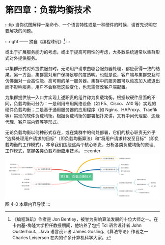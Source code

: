 # 第四章：负载均衡技术

:::tip <a/>
当你试图解释一条命令、一个语言特性或是一种硬件的时候，请首先说明它要解决的问题。

:::right 
—— 摘自《编程珠玑》[^1]
:::

或出于扩展服务能力的考虑，或出于提高可用性的考虑，大多数系统通常以集群形式对外提供服务。

以集群形式对外提供服务时，无论用户请求由哪台服务器处理，都应获得一致的结果。另一方面，集群需对用户保持足够的度透明。也就是说，客户端与集群交互时仿佛面对一台高性能、高可用的单一服务器。集群中的服务器可以动态加入或退出而不影响服务，用户不会察觉这些变化，也无需修改客户端配置。

为集群提供统一入口并实现上述职责的组件称为负载均衡。根据软硬件层面的不同，负载均衡可分为：一是利用专用网络设备（如 F5、Cisco、A10 等）实现的硬件负载均衡；二是基于通用服务器的应用程序（如 Nginx、HAProxy、Traefik 等）实现的软件负载均衡。根据负载均衡的部署拓扑来讲，又有中间代理型、边缘代理、客户端内嵌等等形式。

无论负载均衡以何种形式存在，或在集群中的何处部署，它们的核心职责无外乎 “选择处理用户请求的目标”（即负载均衡算法）和“将用户请求转发至目标”（即负载均衡的工作模式）。本章我们围绕这两个核心职责，分析各类负载均衡的原理、工作模式，掌握各类负载均衡应用技术。
:::center
  ![](../assets/balance-summary.png)<br/>
  图 4-0 本章内容导读
:::

[^1]:《编程珠玑》作者是 Jon Bentley，被誉为影响算法发展的十位大师之一。在卡内基-梅隆大学担任教授期间，他培养了包括 Tcl 语言设计者 John Ousterhout、Java 语言设计者 James Gosling、《算法导论》作者之一Charles Leiserson 在内的许多计算机科学大家。